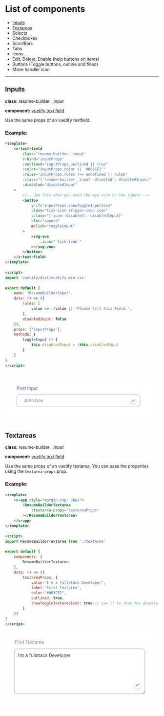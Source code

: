 # List of components

* [Inputs](#Inputs)
* [Textareas](#Textareas)
* Selects
* Checkboxes
* ScrollBars
* Tabs
* Icons
* Edit, Delete, Enable (help buttons on items)
* Buttons (Toggle buttons, outline and filled)
* Move handler icon
---

## Inputs

**class:** resume-builder__input

**component:** [vuetify text field](https://vuetifyjs.com/en/components/text-fields/)

Use the same props of an vuetify textfield.

### Example:

```html
<template>
    <v-text-field
        class="resume-builder__input"
        v-bind="inputProps"
        :outlined="inputProps.outlined || true"
        :color="inputProps.color || '#001CE2'"
        :rules="inputProps.rules !== undefined || rules"
        :class="{'resume-builder__input--disabled': disabledInput}"
        :disabled="disabledInput"
    >
        <!-- Use this when you need the eye icon on the inputs -->
        <button
            v-if="inputProps.showToggleInputIcon"
            class="tick-icon trigger-icon icon"
            :class="{'icon--disabled': disabledInput}"
            slot="append"
            @click="toggleInput"
        >
            <svg-vue
                :icon="`tick-icon`"
            ></svg-vue>
        </button>
    </v-text-field>
</template>

<script>
import 'vuetify/dist/vuetify.min.css'

export default {
    name: "ResumeBuilderInput",
    data: () => ({
        rules: [
            value => !!value || 'Please fill this field.',
        ],
        disabledInput: false
    }),
    props: ['inputProps'],
    methods: {
        toggleInput () {
            this.disabledInput = !this.disabledInput
        }
    }
}
</script>
```

![input image](https://github.com/A-Marzouk/civ/blob/resume-builder-components/resources/js/components/resume_builder/components/utils/assets/input.png "Input Demo Image")
---

## Textareas

**class:** resume-builder__input

**component:** [vuetify text field](https://vuetifyjs.com/en/components/text-areas/)

Use the same props of an vuetify textarea. You can pass the properties using the `textarea-props` prop.

### Example:

```html
<template>
    <v-app style="margin-top: 60px">
        <ResumeBuilderTextarea
            :textarea-props="textareaProps"
        ></ResumeBuilderTextarea>
    </v-app>
</template>

<script>
import ResumeBuilderTextarea from './textarea'

export default {
    components: {
        ResumeBuilderTextarea
    },
    data: () => ({
        textareaProps: {
            value:"I'm a fullstack Developer",
            label:"First Textarea",
            color:"#001CE2",
            outlined: true,
            showToggleTextareaIcon: true // use it to show the disable or enable icon
        }
    })
}
</script>
```

![textarea image](https://github.com/A-Marzouk/civ/blob/resume-builder-components/resources/js/components/resume_builder/components/utils/assets/textarea.png "Textarea Demo Image")
